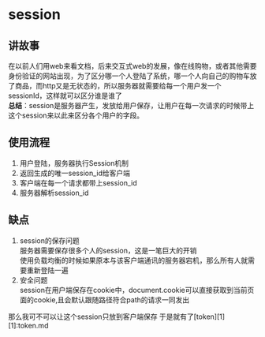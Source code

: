 # session
## 讲故事
在以前人们用web来看文档，后来交互式web的发展，像在线购物，或者其他需要身份验证的网站出现，为了区分哪一个人登陆了系统，哪一个人向自己的购物车放了商品，而http又是无状态的，所以服务器就需要给每一个用户发一个sessionId，这样就可以区分谁是谁了  
**总结**：session是服务器产生，发放给用户保存，让用户在每一次请求的时候带上这个session来以此来区分各个用户的字段。
## 使用流程
1. 用户登陆，服务器执行Session机制
2. 返回生成的唯一session_id给客户端
3. 客户端在每一个请求都带上session_id
4. 服务器解析session_id

## 缺点
1. session的保存问题  
服务器需要保存很多个人的session，这是一笔巨大的开销   
使用负载均衡的时候如果原本与该客户端通讯的服务器宕机，那么所有人就需要重新登陆一遍
2. 安全问题   
session在用户端保存在cookie中，document.cookie可以直接获取到当前页面的cookie,且会默认跟随路径符合path的请求一同发出   

那么我可不可以让这个session只放到客户端保存
于是就有了[token][1]
[1]:token.md
